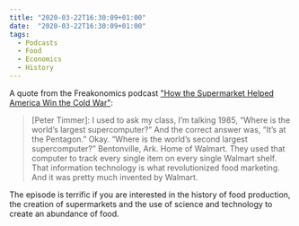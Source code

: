 ```yaml
---
title: "2020-03-22T16:30:09+01:00"
date:  "2020-03-22T16:30:09+01:00"
tags:
  - Podcasts
  - Food
  - Economics
  - History
---
```


A quote from the Freakonomics podcast ["How the Supermarket Helped America Win the Cold War"](https://web.archive.org/web/20200322153123/https://freakonomics.com/podcast/farms-race/):

> [Peter Timmer]: I used to ask my class, I’m talking 1985, “Where is the world’s largest supercomputer?” And the correct answer was, “It’s at the Pentagon.” Okay. “Where is the world’s second largest supercomputer?” Bentonville, Ark. Home of Walmart. They used that computer to track every single item on every single Walmart shelf. That information technology is what revolutionized food marketing. And it was pretty much invented by Walmart.

The episode is terrific if you are interested in the history of food production, the creation of supermarkets and the use of science and technology to create an abundance of food.
